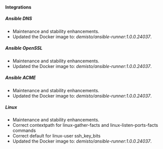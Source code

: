 
#### Integrations
##### Ansible DNS
- Maintenance and stability enhancements.
- Updated the Docker image to: *demisto/ansible-runner:1.0.0.24037*.
##### Ansible OpenSSL
- Maintenance and stability enhancements.
- Updated the Docker image to: *demisto/ansible-runner:1.0.0.24037*.
##### Ansible ACME
- Maintenance and stability enhancements.
- Updated the Docker image to: *demisto/ansible-runner:1.0.0.24037*.
##### Linux
- Maintenance and stability enhancements.
- Correct contextpath for linux-gather-facts and linux-listen-ports-facts commands
- Correct default for linux-user ssh_key_bits
- Updated the Docker image to: *demisto/ansible-runner:1.0.0.24037*.